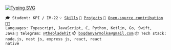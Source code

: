 [![Typing SVG](https://readme-typing-svg.herokuapp.com?font=Fira+Code&weight=700&pause=1000&color=F7F7F7&width=435&lines=%F0%9F%91%B7+Software+engineer+%2F+Backend)](https://git.io/typing-svg)

<code>🎓 Student: KPI / IM-22</code>
<code>💡 [Skills](SKILLS.md)</code>
<code>🧻 [Projects](PROJECTS.md)</code>
<code>👀 [Open-source contribution](CONTRIBUTION.md)</code><br>
<code>🧑‍💻 Languages: Typescript, JavaScript, C, Python, Kotlin, Go, Swift, Java</code>
<code>💬 telegram: [@thebladehit](https://t.me/TheBladeHit)</code>
<code>📫 [boqdanyarmolka@gmail.com](mailto:boqdanyarmolka@gmail.com)</code>
<code>📦 Tech stack: node.js, nest js, express js, react, react native</code>
